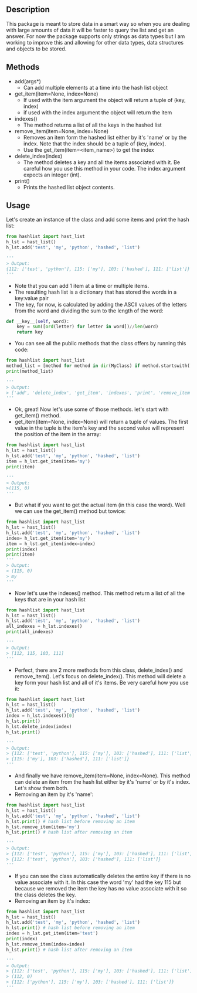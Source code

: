 ## Description

This package is meant to store data in a smart way so when you are dealing with large amounts of data it will be faster to query the list and get an answer. For now the package supports only strings as data types but I am working to improve this and allowing for other data types, data structures and objects to be stored.


## Methods

- add(args*)
  - Can add multiple elements at a time into the hash list object
- get_item(item=None, index=None)
  - If used with the item argument the object will return a tuple of (key, index)
  - if used with the index argument the object will return the item
- indexes()
  - The method returns a list of all the keys in the hashed list
- remove_item(item=None, index=None)
  - Removes an item form the hashed list either by it's 'name' or by the index. Note that the index should be a tuple of (key, index). 
  - Use the get_item(item=<item_name>) to get the index 
- delete_index(index)
	- The method deletes a key and all the items associated with it. Be careful how you use this method in your code. The index argument expects an integer (int).
- print()
	- Prints the hashed list object contents.
## Usage

Let's create an instance of the class and add some items and print the hash list:

```python
from hashlist import hast_list
h_lst = hast_list()
h_lst.add('test', 'my', 'python', 'hashed', 'list')

'''
> Output:
{112: ['test', 'python'], 115: ['my'], 103: ['hashed'], 111: ['list']}
'''
```

- Note that you can add 1 item at a time or multiple items.
- The resulting hash list is a dictionary that has stored the words in a key:value pair
- The key, for now, is calculated by adding the ASCII values of the letters from the word and dividing the sum to the length of the word:

```python
def __key__(self, word):
	key = sum([ord(letter) for letter in word])//len(word)
	return key
```

- You can see all the public methods that the class offers by running this code:

```python
from hashlist import hast_list
method_list = [method for method in dir(MyClass) if method.startswith('__') is False]
print(method_list)

'''
> Output:
> ['add', 'delete_index', 'get_item', 'indexes', 'print', 'remove_item']
'''
```

- Ok, great! Now let's use some of those methods. let's start with get_item() method.
- get_item(item=None, index=None) will return a tuple of values. The first value in
the tuple is the item's key and the second value will represent the position of the
item in the array:

```python
from hashlist import hast_list
h_lst = hast_list()
h_lst.add('test', 'my', 'python', 'hashed', 'list')
item = h_lst.get_item(item='my')
print(item)

'''
> Output:
>(115, 0)
'''
```

- But what if you want to get the actual item (in this case the word). Well we can use the get_item() method but towice:
```python
from hashlist import hast_list
h_lst = hast_list()
h_lst.add('test', 'my', 'python', 'hashed', 'list')
index= h_lst.get_item(item='my')
item = h_lst.get_item(index=index)
print(index)
print(item)
'''
> Output:
> (115, 0)
> my
'''
```

- Now let's use the indexes() method. This method return a list of all the keys that are in your hash list
```python
from hashlist import hast_list
h_lst = hast_list()
h_lst.add('test', 'my', 'python', 'hashed', 'list')
all_indexes = h_lst.indexes()
print(all_indexes)

'''
> Output:
> [112, 115, 103, 111]
'''
```

- Perfect, there are 2 more methods from this class, delete_index() and remove_item(). Let's focus on delete_index(). This method will delete a key form your hash list and all of it's items. Be very careful how you use it:
```python
from hashlist import hast_list
h_lst = hast_list()
h_lst.add('test', 'my', 'python', 'hashed', 'list')
index = h_lst.indexes()[0]
h_lst.print()
h_lst.delete_index(index)
h_lst.print()

'''
> Output:
> {112: ['test', 'python'], 115: ['my'], 103: ['hashed'], 111: ['list']}
> {115: ['my'], 103: ['hashed'], 111: ['list']}
'''
```

- And finally we have remove_item(item=None, index=None). This method can delete an item from the hash list either by it's 'name' or by it's index. Let's show them both.
- Removing an item by it's 'name':
```python
from hashlist import hast_list
h_lst = hast_list()
h_lst.add('test', 'my', 'python', 'hashed', 'list')
h_lst.print() # hash list before removing an item
h_lst.remove_item(item='my')
h_lst.print() # hash list after removing an item

'''
> Output:
> {112: ['test', 'python'], 115: ['my'], 103: ['hashed'], 111: ['list']}
> {112: ['test', 'python'], 103: ['hashed'], 111: ['list']}
'''
```

- If you can see the class automatically deletes the entire key if there is no value associate with it. In this case the word 'my' had the key 115 but because we removed the item the key has no value associate with it so the class deletes the key.
- Removing an item by it's index:
```python
from hashlist import hast_list
h_lst = hast_list()
h_lst.add('test', 'my', 'python', 'hashed', 'list')
h_lst.print() # hash list before removing an item
index = h_lst.get_item(item='test')
print(index)
h_lst.remove_item(index=index)
h_lst.print() # hash list after removing an item

'''
> Output:
> {112: ['test', 'python'], 115: ['my'], 103: ['hashed'], 111: ['list']}
> (112, 0)
> {112: ['python'], 115: ['my'], 103: ['hashed'], 111: ['list']}
'''
```
